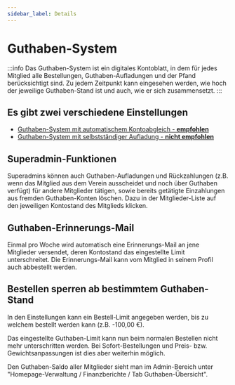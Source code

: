 ```yaml
---
sidebar_label: Details
---
```


# Guthaben-System

:::info
Das Guthaben-System ist ein digitales Kontoblatt, in dem für jedes Mitglied alle Bestellungen, Guthaben-Aufladungen und der Pfand berücksichtigt sind. Zu jedem Zeitpunkt kann eingesehen werden, wie hoch der jeweilige Guthaben-Stand ist und auch, wie er sich zusammensetzt.
:::

## Es gibt zwei verschiedene Einstellungen

* [Guthaben-System mit automatischem Kontoabgleich - **empfohlen**](/guthaben-system/automatischer-kontoabgleich)
* [Guthaben-System mit selbstständiger Aufladung - **nicht empfohlen**](/guthaben-syttem/selbststaendigee-aufladung)

## Superadmin-Funktionen

Superadmins können auch Guthaben-Aufladungen und Rückzahlungen (z.B. wenn das Mitglied aus dem Verein ausscheidet und noch über Guthaben verfügt) für andere Mitglieder tätigen, sowie bereits getätigte Einzahlungen aus fremden Guthaben-Konten löschen. Dazu in der Mitglieder-Liste auf den jeweiligen Kontostand des Mitglieds klicken.

## Guthaben-Erinnerungs-Mail

Einmal pro Woche wird automatisch eine Erinnerungs-Mail an jene Mitglieder versendet, deren Kontostand das eingestellte Limit unterschreitet. Die Erinnerungs-Mail kann vom Mitglied in seinem Profil auch abbestellt werden.

## Bestellen sperren ab bestimmtem Guthaben-Stand
In den Einstellungen kann ein Bestell-Limit angegeben werden, bis zu welchem bestellt werden kann (z.B. -100,00 €).

Das eingestellte Guthaben-Limit kann nun beim normalen Bestellen nicht mehr unterschritten werden. Bei Sofort-Bestellungen und Preis- bzw. Gewichtsanpassungen ist dies aber weiterhin möglich.

Den Guthaben-Saldo aller Mitglieder sieht man im Admin-Bereich unter "Homepage-Verwaltung / Finanzberichte / Tab Guthaben-Übersicht".
